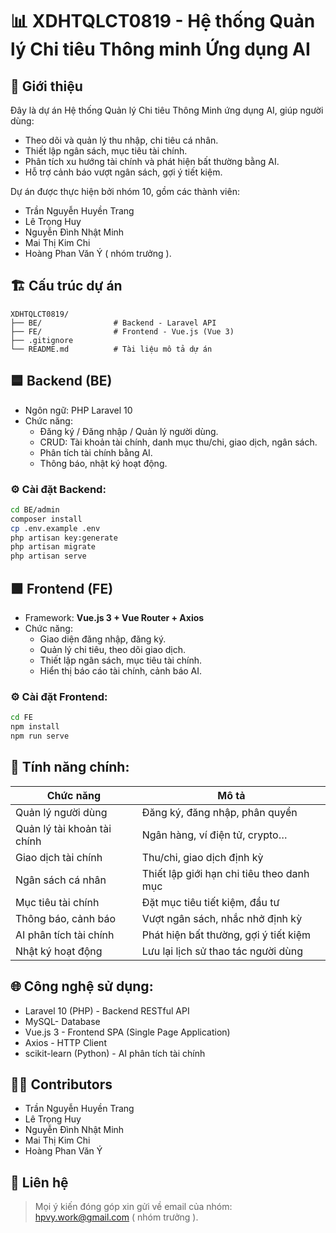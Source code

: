 
# 📊 XDHTQLCT0819 - Hệ thống Quản lý Chi tiêu Thông minh Ứng dụng AI

## 🚀 Giới thiệu
Đây là dự án Hệ thống Quản lý Chi tiêu Thông Minh ứng dụng AI, giúp người dùng:
- Theo dõi và quản lý thu nhập, chi tiêu cá nhân.
- Thiết lập ngân sách, mục tiêu tài chính.
- Phân tích xu hướng tài chính và phát hiện bất thường bằng AI.
- Hỗ trợ cảnh báo vượt ngân sách, gợi ý tiết kiệm.

Dự án được thực hiện bởi nhóm 10, gồm các thành viên:
- Trần Nguyễn Huyền Trang
- Lê Trọng Huy 
- Nguyễn Đình Nhật Minh
- Mai Thị Kim Chi 
- Hoàng Phan Văn Ý ( nhóm trưởng ).

## 🏗️ Cấu trúc dự án
```
XDHTQLCT0819/
├── BE/                # Backend - Laravel API
├── FE/                # Frontend - Vue.js (Vue 3)
├── .gitignore
└── README.md          # Tài liệu mô tả dự án
```

## 🟦 Backend (BE)
- Ngôn ngữ: PHP Laravel 10
- Chức năng:
  - Đăng ký / Đăng nhập / Quản lý người dùng.
  - CRUD: Tài khoản tài chính, danh mục thu/chi, giao dịch, ngân sách.
  - Phân tích tài chính bằng AI.
  - Thông báo, nhật ký hoạt động.

### ⚙️ Cài đặt Backend:
```bash
cd BE/admin
composer install
cp .env.example .env
php artisan key:generate
php artisan migrate
php artisan serve
```

## 🟩 Frontend (FE)
- Framework: **Vue.js 3 + Vue Router + Axios**
- Chức năng:
  - Giao diện đăng nhập, đăng ký.
  - Quản lý chi tiêu, theo dõi giao dịch.
  - Thiết lập ngân sách, mục tiêu tài chính.
  - Hiển thị báo cáo tài chính, cảnh báo AI.

### ⚙️ Cài đặt Frontend:
```bash
cd FE
npm install
npm run serve
```

## 🔐 Tính năng chính:
| Chức năng                     | Mô tả                                  |
|---------------------------------|----------------------------------------|
| Quản lý người dùng             | Đăng ký, đăng nhập, phân quyền         |
| Quản lý tài khoản tài chính    | Ngân hàng, ví điện tử, crypto…         |
| Giao dịch tài chính            | Thu/chi, giao dịch định kỳ             |
| Ngân sách cá nhân              | Thiết lập giới hạn chi tiêu theo danh mục |
| Mục tiêu tài chính             | Đặt mục tiêu tiết kiệm, đầu tư         |
| Thông báo, cảnh báo            | Vượt ngân sách, nhắc nhở định kỳ       |
| AI phân tích tài chính         | Phát hiện bất thường, gợi ý tiết kiệm  |
| Nhật ký hoạt động              | Lưu lại lịch sử thao tác người dùng    |

## 🌐 Công nghệ sử dụng:
- Laravel 10 (PHP) - Backend RESTful API
- MySQL- Database
- Vue.js 3 - Frontend SPA (Single Page Application)
- Axios - HTTP Client
- scikit-learn (Python) - AI phân tích tài chính

## 👨‍💻 Contributors
- Trần Nguyễn Huyền Trang
- Lê Trọng Huy
- Nguyễn Đình Nhật Minh
- Mai Thị Kim Chi
- Hoàng Phan Văn Ý

## 📩 Liên hệ
> Mọi ý kiến đóng góp xin gửi về email của nhóm: hpvy.work@gmail.com ( nhóm trưởng ).
